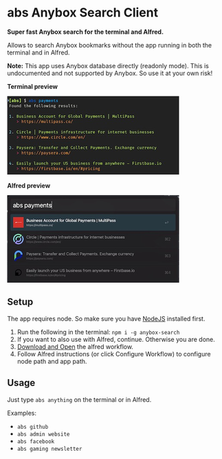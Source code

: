 # abs Anybox Search Client

**Super fast Anybox search for the terminal and Alfred.**

Allows to search Anybox bookmarks without the app running in both the terminal and in Alfred.

**Note:** This app uses Anybox database directly (readonly mode). This is undocumented and not supported by Anybox. So use it at your own risk!

**Terminal preview**

![Terminal example](https://raw.githubusercontent.com/ajimix/anybox-search/HEAD/assets/terminal.jpg)

**Alfred preview**

![Alfred example](https://raw.githubusercontent.com/ajimix/anybox-search/HEAD/assets/alfred.jpg)

## Setup

The app requires node. So make sure you have [NodeJS](https://nodejs.org) installed first.

1. Run the following in the terminal: `npm i -g anybox-search`
1. If you want to also use with Alfred, continue. Otherwise you are done.
1. [Download and Open](https://github.com/ajimix/anybox-search/raw/master/Anybox%20Search.alfredworkflow) the alfred workflow.
1. Follow Alfred instructions (or click Configure Workflow) to configure node path and app path.

## Usage

Just type `abs anything` on the terminal or in Alfred.

Examples:

- `abs github`
- `abs admin website`
- `abs facebook`
- `abs gaming newsletter`
